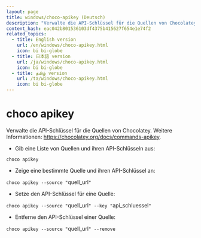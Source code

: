```yaml
---
layout: page
title: windows/choco-apikey (Deutsch)
description: "Verwalte die API-Schlüssel für die Quellen von Chocolatey."
content_hash: eac042b801536103df4375b415627f654e1e74f2
related_topics:
  - title: English version
    url: /en/windows/choco-apikey.html
    icon: bi bi-globe
  - title: 日本語 version
    url: /ja/windows/choco-apikey.html
    icon: bi bi-globe
  - title: தமிழ் version
    url: /ta/windows/choco-apikey.html
    icon: bi bi-globe
---
```

# choco apikey

Verwalte die API-Schlüssel für die Quellen von Chocolatey.
Weitere Informationen: <https://chocolatey.org/docs/commands-apikey>.

- Gib eine Liste von Quellen und ihren API-Schlüsseln aus:

`choco apikey`

- Zeige eine bestimmte Quelle und ihren API-Schlüssel an:

`choco apikey --source "`<span class="tldr-var badge badge-pill bg-dark-lm bg-white-dm text-white-lm text-dark-dm font-weight-bold">quell_url</span>`"`

- Setze den API-Schlüssel für eine Quelle:

`choco apikey --source "`<span class="tldr-var badge badge-pill bg-dark-lm bg-white-dm text-white-lm text-dark-dm font-weight-bold">quell_url</span>`" --key "`<span class="tldr-var badge badge-pill bg-dark-lm bg-white-dm text-white-lm text-dark-dm font-weight-bold">api_schluessel</span>`"`

- Entferne den API-Schlüssel einer Quelle:

`choco apikey --source "`<span class="tldr-var badge badge-pill bg-dark-lm bg-white-dm text-white-lm text-dark-dm font-weight-bold">quell_url</span>`" --remove`
